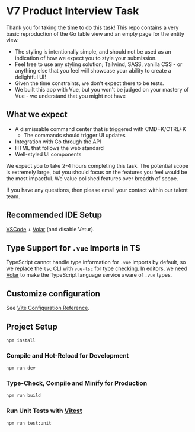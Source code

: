 # V7 Product Interview Task

Thank you for taking the time to do this task! This repo contains a very basic reproduction of the Go table view and an empty page for the entity view.

- The styling is intentionally simple, and should not be used as an indication of how
  we expect you to style your submission.
- Feel free to use any styling solution; Tailwind, SASS, vanilla CSS - or anything else that you feel will showcase your ability to create a delightful UI!
- Given the time constraints, we don't expect there to be tests.
- We built this app with Vue, but you won't be judged on your mastery of Vue - we understand that you might not have

## What we expect

- A dismissable command center that is triggered with CMD+K/CTRL+K
  - The commands should trigger UI updates
- Integration with Go through the API
- HTML that follows the web standard
- Well-styled UI components

We expect you to take 2-4 hours completing this task. The potential scope is
extremely large, but you should focus on the features you feel would be the
most impactful. We value polished features over breadth of scope.

If you have any questions, then please email your contact within our talent team.

## Recommended IDE Setup

[VSCode](https://code.visualstudio.com/) + [Volar](https://marketplace.visualstudio.com/items?itemName=Vue.volar) (and disable Vetur).

## Type Support for `.vue` Imports in TS

TypeScript cannot handle type information for `.vue` imports by default, so we replace the `tsc` CLI with `vue-tsc` for type checking. In editors, we need [Volar](https://marketplace.visualstudio.com/items?itemName=Vue.volar) to make the TypeScript language service aware of `.vue` types.

## Customize configuration

See [Vite Configuration Reference](https://vitejs.dev/config/).

## Project Setup

```sh
npm install
```

### Compile and Hot-Reload for Development

```sh
npm run dev
```

### Type-Check, Compile and Minify for Production

```sh
npm run build
```

### Run Unit Tests with [Vitest](https://vitest.dev/)

```sh
npm run test:unit
```
